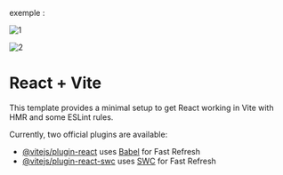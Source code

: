 exemple :

![1](https://github.com/fk-crafter/100days-of-code/assets/127132293/88d6295c-758d-4dd7-969f-4848293d25c4)

![2](https://github.com/fk-crafter/100days-of-code/assets/127132293/805ffae8-1f04-476c-99af-15d7ef9258e2)

# React + Vite

This template provides a minimal setup to get React working in Vite with HMR and some ESLint rules.

Currently, two official plugins are available:

- [@vitejs/plugin-react](https://github.com/vitejs/vite-plugin-react/blob/main/packages/plugin-react/README.md) uses [Babel](https://babeljs.io/) for Fast Refresh
- [@vitejs/plugin-react-swc](https://github.com/vitejs/vite-plugin-react-swc) uses [SWC](https://swc.rs/) for Fast Refresh
